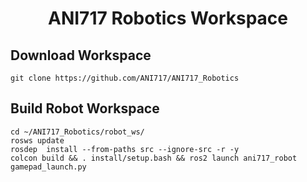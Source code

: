 
<p align="center">
  <h1 align="center">ANI717 Robotics Workspace</h1>
</p>

## Download Workspace
```
git clone https://github.com/ANI717/ANI717_Robotics
```

## Build Robot Workspace
```
cd ~/ANI717_Robotics/robot_ws/
rosws update
rosdep  install --from-paths src --ignore-src -r -y
colcon build && . install/setup.bash && ros2 launch ani717_robot gamepad_launch.py
```
